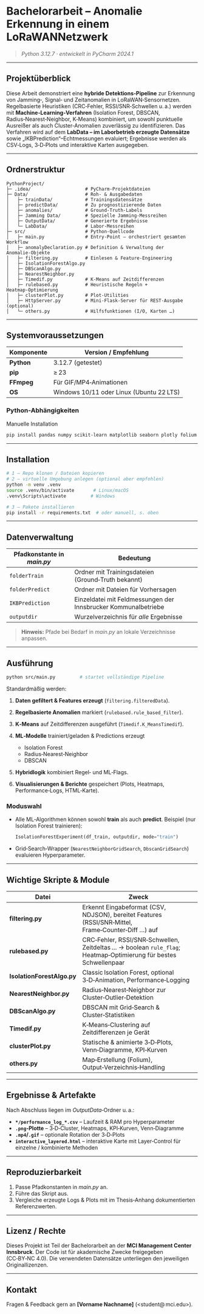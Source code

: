 # Bachelorarbeit – **Anomalie Erkennung in einem LoRaWANNetzwerk**

> *Python 3.12.7 · entwickelt in PyCharm 2024.1*

---

## Projektüberblick <a name="projektüberblick"></a>

Diese Arbeit demonstriert eine **hybride Detektions‑Pipeline** zur Erkennung von Jamming‑, Signal‑ und Zeit­anomalien in LoRaWAN‑Sensornetzen.
Regelbasierte Heuristiken (CRC‑Fehler, RSSI/SNR‑Schwellen u. a.) werden mit **Machine‑Learning‑Verfahren** (Isolation Forest, DBSCAN, Radius‑Nearest‑Neighbor, K‑Means) kombiniert, um sowohl punktuelle Ausreißer als auch Cluster‑Anomalien zuverlässig zu identifizieren.
Das Verfahren wird auf dem **LabData – im Laborbetrieb erzeugte Datensätze** sowie „IKBPrediction“–Echt­messungen evaluiert; Ergebnisse werden als CSV‑Logs, 3‑D‑Plots und interaktive Karten ausgegeben.

---

## Ordnerstruktur <a name="ordnerstruktur"></a>

```
PythonProject/
├─ .idea/                    # PyCharm‑Projektdateien
├─ Data/                     # Roh‑ & Ausgabedaten
│   ├─ trainData/            # Trainings­datensätze
│   ├─ predictData/          # Zu prognostizierende Daten
│   ├─ anomalies/            # Ground‑Truth‑Labels
│   ├─ Jamming Data/         # Spezielle Jamming‑Messreihen
│   ├─ OutputData/           # Generierte Ergebnisse
│   └─ LabData/              # Labor‑Messreihen
├─ src/                      # Python‑Quellcode
│   ├─ main.py               # Entry‑Point – orchestriert gesamten Workflow
│   ├─ anomalyDeclaration.py # Definition & Verwaltung der Anomalie‑Objekte
│   ├─ filtering.py          # Einlesen & Feature‑Engineering
│   ├─ IsolationForestAlgo.py
│   ├─ DBScanAlgo.py
│   ├─ NearestNeighbor.py
│   ├─ Timedif.py            # K‑Means auf Zeitdifferenzen
│   ├─ rulebased.py          # Heuristische Regeln + Heatmap‑Optimierung
│   ├─ clusterPlot.py        # Plot‑Utilities
│   ├─ HttpServer.py         # Mini‑Flask‑Server für REST‑Ausgabe (optional)
│   └─ others.py             # Hilfsfunktionen (I/O, Karten …)
```

---

## Systemvoraussetzungen <a name="systemvoraussetzungen"></a>

| Komponente | Version / Empfehlung                     |
| ---------- | ---------------------------------------- |
| **Python** | 3.12.7 (getestet)                        |
| **pip**    | ≥ 23                                     |
| **FFmpeg** | Für GIF/MP4‑Animationen                  |
| **OS**     | Windows 10/11 oder Linux (Ubuntu 22 LTS) |

### Python‑Abhängigkeiten

Manuelle Installation

```bash
pip install pandas numpy scikit-learn matplotlib seaborn plotly folium matplotlib-venn psutil joblib tqdm
```

---

## Installation <a name="installation"></a>

```bash
# 1 – Repo klonen / Dateien kopieren
# 2 – virtuelle Umgebung anlegen (optional aber empfohlen)
python -m venv .venv
source .venv/bin/activate       # Linux/macOS
.venv\Scripts\activate         # Windows

# 3 – Pakete installieren
pip install -r requirements.txt  # oder manuell, s. oben
```

---

## Datenverwaltung <a name="datenverwaltung"></a>

| Pfadkonstante in *main.py* | Bedeutung                                                      |
| -------------------------- | -------------------------------------------------------------- |
| `folderTrain`              | Ordner mit Trainingsdateien (Ground‑Truth bekannt)             |
| `folderPredict`            | Ordner mit Dateien für Vorhersagen                             |
| `IKBPrediction`            | Einzeldatei mit Feldmessungen der Innsbrucker Kommunalbetriebe |
| `outputdir`                | Wurzelverzeichnis für *alle* Ergebnisse                        |

> **Hinweis:** Pfade bei Bedarf in *main.py* an lokale Verzeichnisse anpassen.

---

## Ausführung <a name="ausfuehrung"></a>

```bash
python src/main.py         # startet vollständige Pipeline
```

Standardmäßig werden:

1. **Daten gefiltert & Features erzeugt** (`filtering.filteredData`).
2. **Regelbasierte Anomalien** markiert (`rulebased.rule_based_filter`).
3. **K‑Means** auf Zeitdifferenzen ausgeführt (`Timedif.K_MeansTimedif`).
4. **ML‑Modelle** trainiert/geladen & Predictions erzeugt

   * Isolation Forest
   * Radius‑Nearest‑Neighbor
   * DBSCAN
5. **Hybridlogik** kombiniert Regel‑ und ML‑Flags.
6. **Visualisierungen & Berichte** gespeichert (Plots, Heatmaps, Performance‑Logs, HTML‑Karte).

### Moduswahl

* Alle ML‑Algorithmen können sowohl **train** als auch **predict**.
  Beispiel (nur Isolation Forest trainieren):

  ```python
  IsolationForestExperiment(df_train, outputdir, mode="train")
  ```
* Grid‑Search‑Wrapper (`NearestNeighborGridSearch`, `DbscanGridSearch`) evaluieren Hyper­parameter.

---

## Wichtige Skripte & Module <a name="module"></a>

| Datei                      | Zweck                                                                                                            |
| -------------------------- | ---------------------------------------------------------------------------------------------------------------- |
| **filtering.py**           | Erkennt Eingabeformat (CSV, NDJSON), bereitet Features (RSSI/SNR‑Mittel, Frame‑Counter‑Diff …) auf               |
| **rulebased.py**           | CRC‑Fehler, RSSI/SNR‑Schwellen, Zeitdeltas … → boolean `rule_flag`; Heatmap‑Optimierung für bestes Schwellenpaar |
| **IsolationForestAlgo.py** | Classic Isolation Forest, optional 3‑D‑Animation, Performance‑Logging                                            |
| **NearestNeighbor.py**     | Radius‑Nearest‑Neighbor zur Cluster‑Outlier‑Detektion                                                            |
| **DBScanAlgo.py**          | DBSCAN mit Grid‑Search & Cluster‑Statistiken                                                                     |
| **Timedif.py**             | K‑Means‑Clustering auf Zeitdifferenzen je Gerät                                                                  |
| **clusterPlot.py**         | Statische & animierte 3‑D‑Plots, Venn‑Diagramme, KPI‑Kurven                                                      |
| **others.py**              | Map‑Erstellung (Folium), Output‑Verzeichnis‑Handling                                                             |

---

## Ergebnisse & Artefakte <a name="ergebnisse"></a>

Nach Abschluss liegen im *OutputData*‑Ordner u. a.:

* **`*/performance_log_*.csv`** – Laufzeit & RAM pro Hyperparameter
* **`.png`‑Plotte** – 3‑D‑Cluster, Heatmaps, KPI‑Kurven, Venn‑Diagramme
* **`.mp4`/`.gif`** – optionale Rotation der 3‑D‑Plots
* **`interactive_layered.html`** – interaktive Karte mit Layer‑Control für einzelne / kombinierte Methoden

---

## Reproduzierbarkeit

1. Passe Pfadkonstanten in *main.py* an.
2. Führe das Skript aus.
3. Vergleiche erzeugte Logs & Plots mit im Thesis‑Anhang dokumentierten Referenzwerten.

---

## Lizenz / Rechte

Dieses Projekt ist Teil der Bachelorarbeit an der **MCI Management Center Innsbruck**.
Der Code ist für akademische Zwecke freigegeben (CC‑BY‑NC 4.0).
Die verwendeten Datensätze unterliegen den jeweiligen Original­lizenzen.

---

## Kontakt

Fragen & Feedback gern an **\[Vorname Nachname]** (\<student@ mci.edu>).
